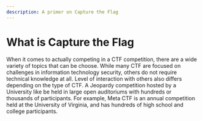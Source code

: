 ```yaml
---
description: A primer on Capture the Flag
---
```


# What is Capture the Flag

When it comes to actually competing in a CTF competition, there are a wide variety of topics that can be choose. While many CTF are focused on challenges in information technology security, others do not require technical knowledge at all. Level of interaction with others also differs depending on the type of CTF. A Jeopardy competition hosted by a University like be held in large open auditoriums with hundreds or thousands of participants. For example, Meta CTF is an annual competition held at the University of Virginia, and has hundreds of high school and college participants.

